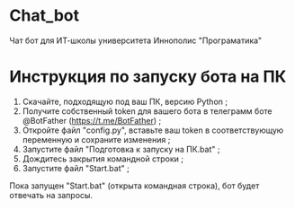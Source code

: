# Chat_bot
Чат бот для ИТ-школы университета Иннополис "Програматика"

# Инструкция по запуску бота на ПК
1) Скачайте, подходящую под ваш ПК, версию Python ;
2) Получите собственный token для вашего бота в телеграмм боте @BotFather (https://t.me/BotFather) ;
3) Откройте файл "config.py", вставьте ваш token в соответствующую переменную и сохраните изменения ;
4) Запустите файл "Подготовка к запуску на ПК.bat" ;
5) Дождитесь закрытия командной строки ;
6) Запустите файл "Start.bat" ;

Пока  запущен "Start.bat" (открыта командная строка), бот будет отвечать на запросы.
